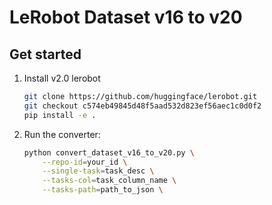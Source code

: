 # LeRobot Dataset v16 to v20

## Get started

1. Install v2.0 lerobot
    ```bash
    git clone https://github.com/huggingface/lerobot.git
    git checkout c574eb49845d48f5aad532d823ef56aec1c0d0f2
    pip install -e .
    ```

2. Run the converter:
    ```bash
    python convert_dataset_v16_to_v20.py \
        --repo-id=your_id \
        --single-task=task_desc \
        --tasks-col=task_column_name \
        --tasks-path=path_to_json \
    ```